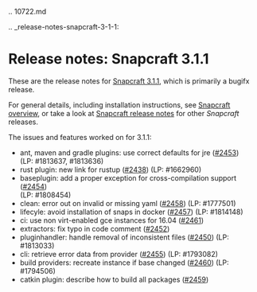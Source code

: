 .. 10722.md

.. _release-notes-snapcraft-3-1-1:

# Release notes: Snapcraft 3.1.1

These are the release notes for [Snapcraft 3.1.1](https://github.com/snapcore/snapcraft/releases/tag/3.1.1), which is primarily a bugifx release.

For general details, including installation instructions, see [Snapcraft overview](snapcraft-overview.md), or take a look at [Snapcraft release notes](snapcraft-release-notes.md) for other *Snapcraft* releases.

The issues and features worked on for 3.1.1:
-   ant, maven and gradle plugins: use correct defaults for jre ([#2453](https://github.com/snapcore/snapcraft/pull/2453))\
    (LP: #1813637, #1813636)
-   rust plugin: new link for rustup ([#2438](https://github.com/snapcore/snapcraft/pull/2438)) (LP: #1662960)
-   baseplugin: add a proper exception for cross-compilation support ([#2454](https://github.com/snapcore/snapcraft/pull/2454))\
    (LP: #1808454)
-   clean: error out on invalid or missing yaml ([#2458](https://github.com/snapcore/snapcraft/pull/2458)) (LP: #1777501)
-   lifecyle: avoid installation of snaps in docker ([#2457](https://github.com/snapcore/snapcraft/pull/2457)) (LP: #1814148)
-   ci: use non virt-enabled gce instances for 16.04 ([#2461](https://github.com/snapcore/snapcraft/pull/2461))
-   extractors: fix typo in code comment ([#2452](https://github.com/snapcore/snapcraft/pull/2452))
-   pluginhandler: handle removal of inconsistent files ([#2450](https://github.com/snapcore/snapcraft/pull/2450)) (LP: #1813033)
-   cli: retrieve error data from provider ([#2455](https://github.com/snapcore/snapcraft/pull/2455)) (LP: #1793082)
-   build providers: recreate instance if base changed ([#2460](https://github.com/snapcore/snapcraft/pull/2460)) (LP: #1794506)
-   catkin plugin: describe how to build all packages ([#2459](https://github.com/snapcore/snapcraft/pull/2459))